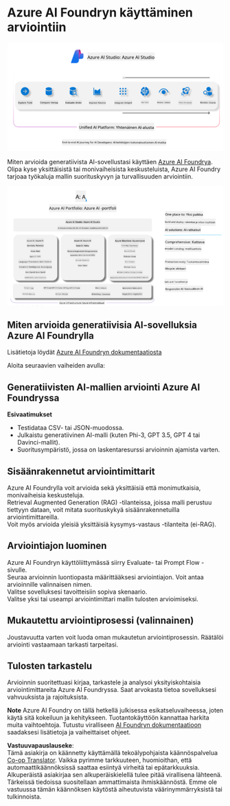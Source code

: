 <!--
CO_OP_TRANSLATOR_METADATA:
{
  "original_hash": "7b4235159486df4000e16b7b46ddfec3",
  "translation_date": "2025-07-16T22:32:07+00:00",
  "source_file": "md/01.Introduction/05/AIFoundry.md",
  "language_code": "fi"
}
-->
# **Azure AI Foundryn käyttäminen arviointiin**

![aistudo](../../../../../translated_images/AIFoundry.9e0b513e999a1c5aa227e4c7028b5ff9a6cb712e6613c696705445ee4ca8f35d.fi.png)

Miten arvioida generatiivista AI-sovellustasi käyttäen [Azure AI Foundrya](https://ai.azure.com?WT.mc_id=aiml-138114-kinfeylo). Olipa kyse yksittäisistä tai monivaiheisista keskusteluista, Azure AI Foundry tarjoaa työkaluja mallin suorituskyvyn ja turvallisuuden arviointiin.

![aistudo](../../../../../translated_images/AIPortfolio.69da59a8e1eaa70f2bab1836c11a69fc97e59f1b1b4154ce5e58bc589d278047.fi.png)

## Miten arvioida generatiivisia AI-sovelluksia Azure AI Foundrylla
Lisätietoja löydät [Azure AI Foundryn dokumentaatiosta](https://learn.microsoft.com/azure/ai-studio/how-to/evaluate-generative-ai-app?WT.mc_id=aiml-138114-kinfeylo)

Aloita seuraavien vaiheiden avulla:

## Generatiivisten AI-mallien arviointi Azure AI Foundryssa

**Esivaatimukset**

- Testidataa CSV- tai JSON-muodossa.
- Julkaistu generatiivinen AI-malli (kuten Phi-3, GPT 3.5, GPT 4 tai Davinci-mallit).
- Suoritusympäristö, jossa on laskentaresurssi arvioinnin ajamista varten.

## Sisäänrakennetut arviointimittarit

Azure AI Foundrylla voit arvioida sekä yksittäisiä että monimutkaisia, monivaiheisia keskusteluja.  
Retrieval Augmented Generation (RAG) -tilanteissa, joissa malli perustuu tiettyyn dataan, voit mitata suorituskykyä sisäänrakennetuilla arviointimittareilla.  
Voit myös arvioida yleisiä yksittäisiä kysymys-vastaus -tilanteita (ei-RAG).

## Arviointiajon luominen

Azure AI Foundryn käyttöliittymässä siirry Evaluate- tai Prompt Flow -sivulle.  
Seuraa arvioinnin luontiopasta määrittääksesi arviointiajon. Voit antaa arvioinnille valinnaisen nimen.  
Valitse sovelluksesi tavoitteisiin sopiva skenaario.  
Valitse yksi tai useampi arviointimittari mallin tulosten arvioimiseksi.

## Mukautettu arviointiprosessi (valinnainen)

Joustavuutta varten voit luoda oman mukautetun arviointiprosessin. Räätälöi arviointi vastaamaan tarkasti tarpeitasi.

## Tulosten tarkastelu

Arvioinnin suoritettuasi kirjaa, tarkastele ja analysoi yksityiskohtaisia arviointimittareita Azure AI Foundryssa. Saat arvokasta tietoa sovelluksesi vahvuuksista ja rajoituksista.

**Note** Azure AI Foundry on tällä hetkellä julkisessa esikatseluvaiheessa, joten käytä sitä kokeiluun ja kehitykseen. Tuotantokäyttöön kannattaa harkita muita vaihtoehtoja. Tutustu viralliseen [AI Foundryn dokumentaatioon](https://learn.microsoft.com/azure/ai-studio/?WT.mc_id=aiml-138114-kinfeylo) saadaksesi lisätietoja ja vaiheittaiset ohjeet.

**Vastuuvapauslauseke**:  
Tämä asiakirja on käännetty käyttämällä tekoälypohjaista käännöspalvelua [Co-op Translator](https://github.com/Azure/co-op-translator). Vaikka pyrimme tarkkuuteen, huomioithan, että automaattikäännöksissä saattaa esiintyä virheitä tai epätarkkuuksia. Alkuperäistä asiakirjaa sen alkuperäiskielellä tulee pitää virallisena lähteenä. Tärkeissä tiedoissa suositellaan ammattimaista ihmiskäännöstä. Emme ole vastuussa tämän käännöksen käytöstä aiheutuvista väärinymmärryksistä tai tulkinnoista.